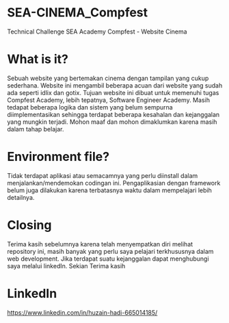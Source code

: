 # SEA-CINEMA_Compfest
Technical Challenge SEA Academy Compfest - Website Cinema

# What is it?
Sebuah website yang bertemakan cinema dengan tampilan yang cukup sederhana. Website ini mengambil beberapa acuan dari website yang sudah ada seperti idlix dan gotix. Tujuan website ini dibuat untuk memenuhi tugas Compfest Academy, lebih tepatnya, Software Engineer Academy. Masih tedapat beberapa logika dan sistem yang belum sempurna diimplementasikan sehingga terdapat beberapa kesahalan dan kejanggalan yang mungkin terjadi. Mohon maaf dan mohon dimaklumkan karena masih dalam tahap belajar.

# Environment file?
Tidak terdapat aplikasi atau semacamnya yang perlu diinstall dalam menjalankan/mendemokan codingan ini. Pengaplikasian dengan framework belum juga dilakukan karena terbatasnya waktu dalam mempelajari lebih detailnya.

# Closing
Terima kasih sebelumnya karena telah menyempatkan diri melihat repository ini, masih banyak yang perlu saya pelajari terkhususnya dalam web development. Jika terdapat suatu kejanggalan dapat menghubungi saya melalui linkedIn. Sekian Terima kasih

# LinkedIn
https://www.linkedin.com/in/huzain-hadi-665014185/
